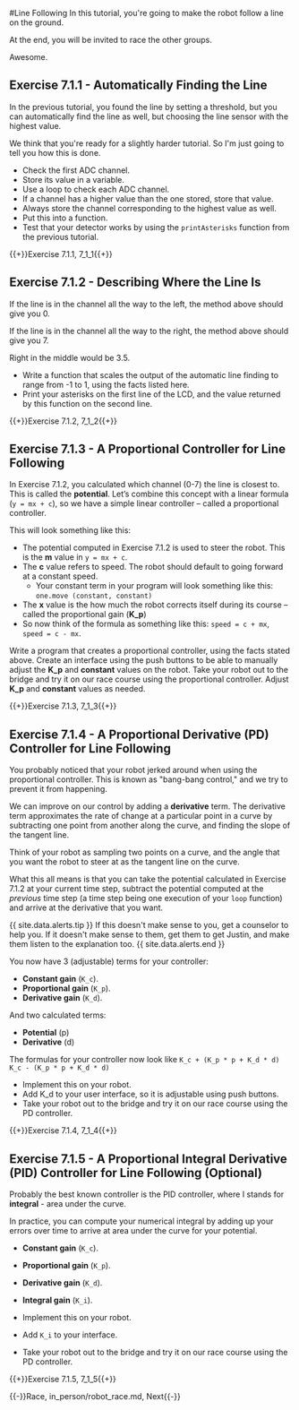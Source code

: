 #Line Following
In this tutorial, you're going to make the robot follow a line on the ground.

At the end, you will be invited to race the other groups.

Awesome.

## Exercise 7.1.1 - Automatically Finding the Line

In the previous tutorial, you found the line by setting a threshold, but you can automatically find the line as well, but choosing the line sensor with the highest value.

We think that you're ready for a slightly harder tutorial. So I'm just going to tell you how this is done.

- Check the first ADC channel.
- Store its value in a variable.
- Use a loop to check each ADC channel.
- If a channel has a higher value than the one stored, store that value.
- Always store the channel corresponding to the highest value as well.
- Put this into a function.
- Test that your detector works by using the `printAsterisks` function from the previous tutorial.

{{+}}Exercise 7.1.1, 7_1_1{{+}}


## Exercise 7.1.2 - Describing Where the Line Is

If the line is in the channel all the way to the left, the method above should give you 0.

If the line is in the channel all the way to the right, the method above should give you 7.

Right in the middle would be 3.5.

- Write a function that scales the output of the automatic line finding to range from -1 to 1, using the facts listed here.
- Print your asterisks on the first line of the LCD, and the value returned by this function on the second line.

{{+}}Exercise 7.1.2, 7_1_2{{+}}

## Exercise 7.1.3 - A Proportional Controller for Line Following

In Exercise 7.1.2, you calculated which channel (0-7) the line is closest to. This is called the **potential**. Let’s combine this concept with a linear formula (`y = mx + c`), so we have a simple linear controller – called a proportional controller.

This will look something like this: 

- The potential computed in Exercise 7.1.2 is used to steer the robot. This is the **m** value in `y = mx + c`.
- The **c** value refers to speed. The robot should default to going forward at a constant speed.
  - Your constant term in your program will look something like this: `one.move (constant, constant)`
- The **x** value is the how much the robot corrects itself during its course – called the proportional gain (**K_p**)
- So now think of the formula as something like this: `speed = c + mx`, `speed = c - mx`.

Write a program that creates a proportional controller, using the facts stated above. Create an interface using the push buttons to be able to manually adjust the **K_p** and **constant** values on the robot. Take your robot out to the bridge and try it on our race course using the proportional controller. Adjust **K_p** and **constant** values as needed.

{{+}}Exercise 7.1.3, 7_1_3{{+}}

## Exercise 7.1.4 - A Proportional Derivative (PD) Controller for Line Following

You probably noticed that your robot jerked around when using the proportional controller. This is known as "bang-bang control," and we try to prevent it from happening.

We can improve on our control by adding a **derivative** term. The derivative term approximates the rate of change at a particular point in a curve by subtracting one point from another along the curve, and finding the slope of the tangent line.

Think of your robot as sampling two points on a curve, and the angle that you want the robot to steer at as the tangent line on the curve.

What this all means is that you can take the potential calculated in Exercise 7.1.2 at your current time step, subtract the potential computed at the *previous* time step (a time step being one execution of your `loop` function) and arrive at the derivative that you want.

{{ site.data.alerts.tip }}
If this doesn't make sense to you, get a counselor to help you. If it doesn't make sense to them, get them to get Justin, and make them listen to the explanation too.
{{ site.data.alerts.end }}

You now have 3 (adjustable) terms for your controller:
- **Constant gain** (`K_c`).
- **Proportional gain** (`K_p`).
- **Derivative gain** (`K_d`).

And two calculated terms:
- **Potential** (p)
- **Derivative** (d)

The formulas for your controller now look like `K_c + (K_p * p + K_d * d)` `K_c - (K_p * p + K_d * d)`

- Implement this on your robot.
- Add K_d to your user interface, so it is adjustable using push buttons.
- Take your robot out to the bridge and try it on our race course using the PD controller.

{{+}}Exercise 7.1.4, 7_1_4{{+}}

## Exercise 7.1.5 - A Proportional Integral Derivative (PID) Controller for Line Following (Optional)

Probably the best known controller is the PID controller, where I stands for **integral** - area under the curve.

In practice, you can compute your numerical integral by adding up your errors over time to arrive at area under the curve for your potential.

- **Constant gain** (`K_c`).
- **Proportional gain** (`K_p`).
- **Derivative gain** (`K_d`).
- **Integral gain** (`K_i`).

- Implement this on your robot.
- Add `K_i` to your interface.
- Take your robot out to the bridge and try it on our race course using the PD controller.

{{+}}Exercise 7.1.5, 7_1_5{{+}}


{{-}}Race, in_person/robot_race.md, Next{{-}}




